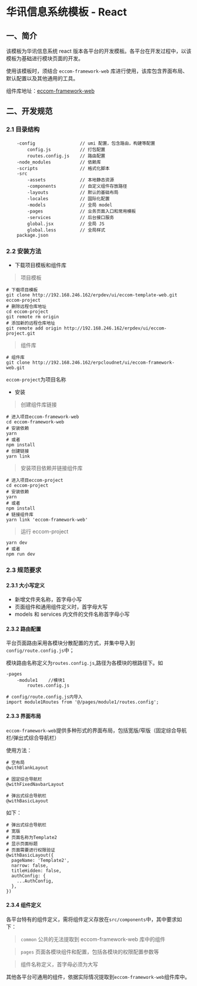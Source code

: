 # 华讯信息系统模板 - React

## 一、简介

该模板为华讯信息系统 react 版本各平台的开发模板。各平台在开发过程中，以该模板为基础进行模块页面的开发。

使用该模板时，须结合 `eccom-framework-web` 库进行使用，该库包含界面布局、默认配置以及其他通用的工具。

组件库地址：[eccom-framework-web](http://192.168.246.162/erpdev/ui/eccom-framework-web.git)

## 二、开发规范

### 2.1 目录结构

```
    -config                 // umi 配置，包含路由，构建等配置
        config.js           // 打包配置
        routes.config.js    // 路由配置
    -node_modules           // 依赖库
    -scripts                // 格式化脚本
    -src
        -assets             // 本地静态资源
        -components         // 自定义组件存放路径
        -layouts            // 默认的基础布局
        -locales            // 国际化配置
        -models             // 全局 model
        -pages              // 业务页面入口和常用模板
        -services           // 后台接口服务
        global.jsx          // 全局 JS
        global.less         // 全局样式
    package.json
```

### 2.2 安装方法

- 下载项目模板和组件库

> 项目模板

```
# 下载项目模板
git clone http://192.168.246.162/erpdev/ui/eccom-template-web.git eccom-project
# 删除远程仓库地址
cd eccom-project
git remote rm origin
# 添加新的远程仓库地址
git remote add origin http://192.168.246.162/erpdev/ui/eccom-project.git
```

> 组件库

```
# 组件库
git clone http://192.168.246.162/erpcloudnet/ui/eccom-framework-web.git
```

`eccom-project`为项目名称

- 安装

> 创建组件库链接

```
# 进入项目eccom-framework-web
cd eccom-framework-web
# 安装依赖
yarn
# 或者
npm install
# 创建链接
yarn link
```

> 安装项目依赖并链接组件库

```
# 进入项目eccom-project
cd eccom-project
# 安装依赖
yarn
# 或者
npm install
# 链接组件库
yarn link 'eccom-framework-web'
```

> 运行 eccom-project

```
yarn dev
# 或者
npm run dev
```

### 2.3 规范要求

#### 2.3.1 大小写定义

- 新增文件夹名称，首字母小写
- 页面组件和通用组件定义时，首字母大写
- models 和 services 内文件的文件名称首字母小写

#### 2.3.2 路由配置

平台页面路由采用各模块分散配置的方式，并集中导入到`config/route.config.js`中；

模块路由名称定义为`routes.config.js`,路径为各模块的根路径下。如

```
-pages
    -module1    //模块1
        routes.config.js
```

```
# config/route.config.js内导入
import module1Routes from '@/pages/module1/routes.config';
```

#### 2.3.3 界面布局

`eccom-framework-web`提供多种形式的界面布局，包括宽版/窄版（固定综合导航栏/弹出式综合导航栏）

使用方法：

```
# 空布局
@withBlankLayout

# 固定综合导航栏
@withFixedNavbarLayout

# 弹出式综合导航栏
@withBasicLayout
```

如下：

```
# 弹出式综合导航栏
# 宽版
# 页面名称为Template2
# 显示页面标题
# 页面需要进行权限验证
@withBasicLayout({
  pageName: 'Template2',
  narrow: false,
  titleHidden: false,
  authConfig: {
    ...AuthConfig,
  },
})
```

#### 2.3.4 组件定义

各平台特有的组件定义，需将组件定义存放在`src/components`中，其中要求如下：

> `common` 公共的无法提取到 eccom-framework-web 库中的组件

> `pages` 页面各模块组件和配置，包括各模块的权限配置参数等

> 组件名称定义，首字母必须为大写

其他各平台可通用的组件，依据实际情况提取到`eccom-framework-web`组件库中。
